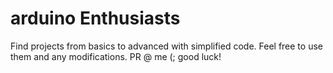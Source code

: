 # arduino Enthusiasts

Find projects from basics to advanced with simplified code. Feel free to use them and any modifications. PR @ me (; good luck!
